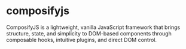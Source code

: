 # composifyjs
ComposifyJS is a lightweight, vanilla JavaScript framework that brings structure, state, and simplicity to DOM-based components through composable hooks, intuitive plugins, and direct DOM control.

